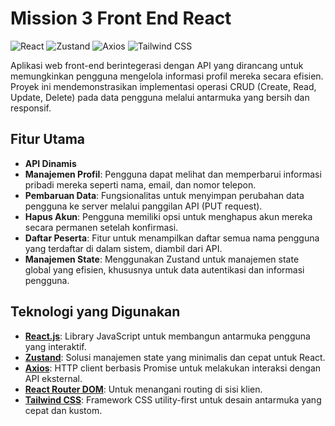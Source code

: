 # Mission 3 Front End React

![React](https://img.shields.io/badge/React-20232A?style=for-the-badge&logo=react&logoColor=61DAFB)
![Zustand](https://img.shields.io/badge/Zustand-000000?style=for-the-badge&logo=zustand&logoColor=white)
![Axios](https://img.shields.io/badge/Axios-5A29E4?style=for-the-badge&logo=axios&logoColor=white)
![Tailwind CSS](https://img.shields.io/badge/Tailwind_CSS-38B2AC?style=for-the-badge&logo=tailwind-css&logoColor=white)

Aplikasi web front-end berintegerasi dengan API yang dirancang untuk memungkinkan pengguna mengelola informasi profil mereka secara efisien. Proyek ini mendemonstrasikan implementasi operasi CRUD (Create, Read, Update, Delete) pada data pengguna melalui antarmuka yang bersih dan responsif.

## Fitur Utama

-   **API Dinamis**
-   **Manajemen Profil**: Pengguna dapat melihat dan memperbarui informasi pribadi mereka seperti nama, email, dan nomor telepon.
-   **Pembaruan Data**: Fungsionalitas untuk menyimpan perubahan data pengguna ke server melalui panggilan API (PUT request).
-   **Hapus Akun**: Pengguna memiliki opsi untuk menghapus akun mereka secara permanen setelah konfirmasi.
-   **Daftar Peserta**: Fitur untuk menampilkan daftar semua nama pengguna yang terdaftar di dalam sistem, diambil dari API.
-   **Manajemen State**: Menggunakan Zustand untuk manajemen state global yang efisien, khususnya untuk data autentikasi dan informasi pengguna.

## Teknologi yang Digunakan

-   **[React.js](https://reactjs.org/)**: Library JavaScript untuk membangun antarmuka pengguna yang interaktif.
-   **[Zustand](https://github.com/pmndrs/zustand)**: Solusi manajemen state yang minimalis dan cepat untuk React.
-   **[Axios](https://axios-http.com/)**: HTTP client berbasis Promise untuk melakukan interaksi dengan API eksternal.
-   **[React Router DOM](https://reactrouter.com/)**: Untuk menangani routing di sisi klien.
-   **[Tailwind CSS](https://tailwindcss.com/)**: Framework CSS utility-first untuk desain antarmuka yang cepat dan kustom.
